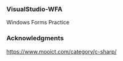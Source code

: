 ### VisualStudio-WFA
Windows Forms Practice

### Acknowledgments
https://www.mooict.com/category/c-sharp/

